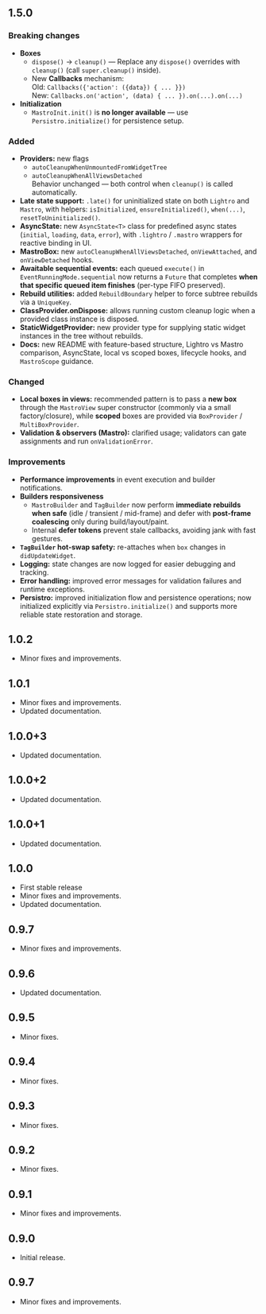 ## 1.5.0

### Breaking changes
- **Boxes**
    - `dispose()` → `cleanup()` — Replace any `dispose()` overrides with `cleanup()` (call `super.cleanup()` inside).
    - New **Callbacks** mechanism:  
      Old: `Callbacks({'action': ({data}) { ... }})`  
      New: `Callbacks.on('action', (data) { ... }).on(...).on(...)`
- **Initialization**
    - `MastroInit.init()` is **no longer available** — use `Persistro.initialize()` for persistence setup.

### Added
- **Providers:** new flags
    - `autoCleanupWhenUnmountedFromWidgetTree`
    - `autoCleanupWhenAllViewsDetached`  
      Behavior unchanged — both control when `cleanup()` is called automatically.
- **Late state support:** `.late()` for uninitialized state on both `Lightro` and `Mastro`, with helpers: `isInitialized`, `ensureInitialized()`, `when(...)`, `resetToUninitialized()`.
- **AsyncState:** new `AsyncState<T>` class for predefined async states (`initial`, `loading`, `data`, `error`), with `.lightro` / `.mastro` wrappers for reactive binding in UI.
- **MastroBox:** new `autoCleanupWhenAllViewsDetached`, `onViewAttached`, and `onViewDetached` hooks.
- **Awaitable sequential events:** each queued `execute()` in `EventRunningMode.sequential` now returns a `Future` that completes **when that specific queued item finishes** (per-type FIFO preserved).
- **Rebuild utilities:** added `RebuildBoundary` helper to force subtree rebuilds via a `UniqueKey`.
- **ClassProvider.onDispose:** allows running custom cleanup logic when a provided class instance is disposed.
- **StaticWidgetProvider:** new provider type for supplying static widget instances in the tree without rebuilds.
- **Docs:** new README with feature-based structure, Lightro vs Mastro comparison, AsyncState, local vs scoped boxes, lifecycle hooks, and `MastroScope` guidance.

### Changed
- **Local boxes in views:** recommended pattern is to pass a **new box** through the `MastroView` super constructor (commonly via a small factory/closure), while **scoped** boxes are provided via `BoxProvider` / `MultiBoxProvider`.
- **Validation & observers (Mastro):** clarified usage; validators can gate assignments and run `onValidationError`.

### Improvements
- **Performance improvements** in event execution and builder notifications.
- **Builders responsiveness**
    - `MastroBuilder` and `TagBuilder` now perform **immediate rebuilds when safe** (idle / transient / mid-frame) and defer with **post-frame coalescing** only during build/layout/paint.
    - Internal **defer tokens** prevent stale callbacks, avoiding jank with fast gestures.
- **`TagBuilder` hot-swap safety:** re-attaches when `box` changes in `didUpdateWidget`.
- **Logging:** state changes are now logged for easier debugging and tracking.
- **Error handling:** improved error messages for validation failures and runtime exceptions.
- **Persistro:** improved initialization flow and persistence operations; now initialized explicitly via `Persistro.initialize()` and supports more reliable state restoration and storage.

## 1.0.2

* Minor fixes and improvements.

## 1.0.1

* Minor fixes and improvements.
* Updated documentation.

## 1.0.0+3

* Updated documentation.

## 1.0.0+2

* Updated documentation.

## 1.0.0+1

* Updated documentation.

## 1.0.0

* First stable release
* Minor fixes and improvements.
* Updated documentation.

## 0.9.7

* Minor fixes and improvements.

## 0.9.6

* Updated documentation.

## 0.9.5

* Minor fixes.

## 0.9.4

* Minor fixes.

## 0.9.3

* Minor fixes.

## 0.9.2

* Minor fixes.

## 0.9.1

* Minor fixes and improvements.


## 0.9.0

* Initial release.













## 0.9.7

* Minor fixes and improvements.

